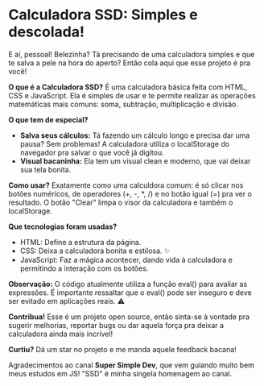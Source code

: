 # Calculadora SSD: Simples e descolada!

E aí, pessoal! Belezinha? Tá precisando de uma calculadora simples e que te salva a pele na hora do aperto? Então cola aqui que esse projeto é pra você!

**O que é a Calculadora SSD?**
É uma calculadora básica feita com HTML, CSS e JavaScript. Ela é simples de usar e te permite realizar as operações matemáticas mais comuns: soma, subtração, multiplicação e divisão.

**O que tem de especial?**
* **Salva seus cálculos:** Tá fazendo um cálculo longo e precisa dar uma pausa? Sem problemas! A calculadora utiliza o localStorage do navegador pra salvar o que você já digitou.
* **Visual bacaninha:** Ela tem um visual clean e moderno, que vai deixar sua tela bonita.

**Como usar?**
Exatamente como uma calculdora comum: é só clicar nos botões numéricos, de operadores (+, -, *, /) e no botão igual (=) pra ver o resultado. O botão "Clear" limpa o visor da calculadora e também o localStorage.

**Que tecnologias foram usadas?**
* HTML: Define a estrutura da página.
* CSS: Deixa a calculadora bonita e estilosa. ✨
* JavaScript: Faz a mágica acontecer, dando vida à calculadora e permitindo a interação com os botões.

**Observação:**
O código atualmente utiliza a função eval() para avaliar as expressões. É importante ressaltar que o eval() pode ser inseguro e deve ser evitado em aplicações reais.  ⚠️

**Contribua!**
Esse é um projeto open source, então sinta-se à vontade pra sugerir melhorias, reportar bugs ou dar aquela força pra deixar a calculadora ainda mais incrível!

**Curtiu?**
Dá um star no projeto e me manda aquele feedback bacana!

Agradecimentos ao canal **Super Simple Dev**, que vem guiando muito bem meus estudos em JS! "SSD" é minha singela homenagem ao canal.